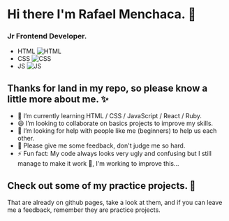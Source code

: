 # Hi there I'm Rafael Menchaca. 👋
### Jr Frontend Developer. 
 - HTML ![HTML](https://res.cloudinary.com/dxw0z7q5k/image/upload/v1632034052/html14_hffzie.png)
 - CSS  ![CSS](https://res.cloudinary.com/dxw0z7q5k/image/upload/v1632034294/css-14_a6yygz.png)
 - JS   ![JS](https://res.cloudinary.com/dxw0z7q5k/image/upload/v1632034295/image18_ygkuvh.png)

## **Thanks for land in my repo, so please know a little more about me.** ✨ 

- 🌱 I’m currently learning HTML / CSS / JavaScript / React / Ruby.
- 😄 I’m looking to collaborate on basics projects to improve my skills.
- 🤔 I’m looking for help with people like me (beginners) to help us each other.
- 💬 Please give me some feedback, don't judge me so hard.
- ⚡ Fun fact: My code always looks very ugly and confusing but I still manage to make it work 🤣, I'm working to improve this...

<!-- - 📫 How to reach me: ...
- 😄 Pronouns: ...
- 🔭 I’m currently working...
 -->
## Check out some of my practice projects. 📃
That are already on github pages, take a look at them, and if you can leave me a feedback, remember they are practice projects.


